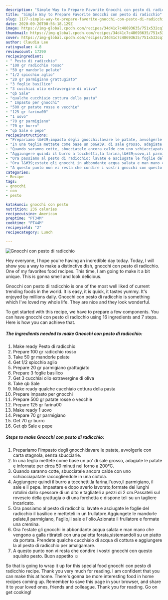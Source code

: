 ```yaml
---
description: "Simple Way to Prepare Favorite Gnocchi con pesto di radicchio"
title: "Simple Way to Prepare Favorite Gnocchi con pesto di radicchio"
slug: 1177-simple-way-to-prepare-favorite-gnocchi-con-pesto-di-radicchio
date: 2020-09-20T00:56:18.129Z
image: https://img-global.cpcdn.com/recipes/34d41c7c48693635/751x532cq70/gnocchi-con-pesto-di-radicchio-recipe-main-photo.jpg
thumbnail: https://img-global.cpcdn.com/recipes/34d41c7c48693635/751x532cq70/gnocchi-con-pesto-di-radicchio-recipe-main-photo.jpg
cover: https://img-global.cpcdn.com/recipes/34d41c7c48693635/751x532cq70/gnocchi-con-pesto-di-radicchio-recipe-main-photo.jpg
author: Claudia Lee
ratingvalue: 4.8
reviewcount: 17290
recipeingredient:
- " Pesto di radicchio"
- "100 gr radicchio rosso"
- "50 gr mandorle pelate"
- "1/2 spicchio aglio"
- "20 gr parmigiano grattugiato"
- "3 foglie basilico"
- "3 cucchiai olio extravergine di oliva"
- "qb Sale"
- "qualche cucchiaio cottura della pasta"
- " Impasto per gnocchi"
- "500 gr patate rosse o vecchie"
- "125 gr farina00"
- "1 uovo"
- "70 gr parmigiano"
- "70 gr burro"
- "qb Sale e pepe"
recipeinstructions:
- "Prepariamo l&#39;impasto degli gnocchi:lavare le patate, avvolgerle con carta stagnola, senza sbucciarle."
- "In una teglia mettete come base un po&#39; di sale grosso, adagiate le patate e infornate per circa 50 minuti nel forno a 200°C."
- "Quando saranno cotte, sbucciatele ancora calde con uno schiacciapatate raccogliendole in una ciotola."
- "Aggiungere quindi il burro a tocchetti,la farina,l&#39;uovo,il parmigiano, il sale e il pepe. Impastare e dopo averlo lavorato,formate dei lunghi rotolini dallo spessore di un dito e tagliateli a pezzi di 2 cm.Passateli sul rovescio della grattugia o di una forchetta e dispone teli su un tagliere incaricato."
- "Ora passiamo al pesto di radicchio: lavate e asciugate le foglie del radicchio il basilico e metteteli in un frullatore.Aggiungete le mandorle pelate,il parmigiano, l&#39;aglio,il sale e l&#39;olio.Azionate il frullatore e formate una cremina."
- "Ora l&#39;estate gli gnocchi in abbondante acqua salata e man mano che vengono a galla ritirateli con una paletta forata,sistemandoli su un piatto da portata. Prendete qualche cucchiaio di acqua di cottura e aggiungere la al pesto di radicchio per amalgamare."
- "A questo punto non vi resta che condire i vostri gnocchi con questo squisito pesto. Buon appetito ☺"
categories:
- Recipe
tags:
- gnocchi
- con
- pesto

katakunci: gnocchi con pesto 
nutrition: 236 calories
recipecuisine: American
preptime: "PT34M"
cooktime: "PT44M"
recipeyield: "2"
recipecategory: Lunch

---
```



![Gnocchi con pesto di radicchio](https://img-global.cpcdn.com/recipes/34d41c7c48693635/751x532cq70/gnocchi-con-pesto-di-radicchio-recipe-main-photo.jpg)

Hey everyone, I hope you're having an incredible day today. Today, I will show you a way to make a distinctive dish, gnocchi con pesto di radicchio. One of my favorites food recipes. This time, I am going to make it a bit unique. This is gonna smell and look delicious.

Gnocchi con pesto di radicchio is one of the most well liked of current trending foods in the world. It is easy, it is quick, it tastes yummy. It's enjoyed by millions daily. Gnocchi con pesto di radicchio is something which I've loved my whole life. They are nice and they look wonderful.




To get started with this recipe, we have to prepare a few components. You can have gnocchi con pesto di radicchio using 16 ingredients and 7 steps. Here is how you can achieve that.

<!--inarticleads1-->

##### The ingredients needed to make Gnocchi con pesto di radicchio:

1. Make ready  Pesto di radicchio
1. Prepare 100 gr radicchio rosso
1. Take 50 gr mandorle pelate
1. Get 1/2 spicchio aglio
1. Prepare 20 gr parmigiano grattugiato
1. Prepare 3 foglie basilico
1. Get 3 cucchiai olio extravergine di oliva
1. Take qb Sale
1. Make ready qualche cucchiaio cottura della pasta
1. Prepare  Impasto per gnocchi
1. Prepare 500 gr patate rosse o vecchie
1. Prepare 125 gr farina00
1. Make ready 1 uovo
1. Prepare 70 gr parmigiano
1. Get 70 gr burro
1. Get qb Sale e pepe




<!--inarticleads2-->

##### Steps to make Gnocchi con pesto di radicchio:

1. Prepariamo l&#39;impasto degli gnocchi:lavare le patate, avvolgerle con carta stagnola, senza sbucciarle.
1. In una teglia mettete come base un po&#39; di sale grosso, adagiate le patate e infornate per circa 50 minuti nel forno a 200°C.
1. Quando saranno cotte, sbucciatele ancora calde con uno schiacciapatate raccogliendole in una ciotola.
1. Aggiungere quindi il burro a tocchetti,la farina,l&#39;uovo,il parmigiano, il sale e il pepe. Impastare e dopo averlo lavorato,formate dei lunghi rotolini dallo spessore di un dito e tagliateli a pezzi di 2 cm.Passateli sul rovescio della grattugia o di una forchetta e dispone teli su un tagliere incaricato.
1. Ora passiamo al pesto di radicchio: lavate e asciugate le foglie del radicchio il basilico e metteteli in un frullatore.Aggiungete le mandorle pelate,il parmigiano, l&#39;aglio,il sale e l&#39;olio.Azionate il frullatore e formate una cremina.
1. Ora l&#39;estate gli gnocchi in abbondante acqua salata e man mano che vengono a galla ritirateli con una paletta forata,sistemandoli su un piatto da portata. Prendete qualche cucchiaio di acqua di cottura e aggiungere la al pesto di radicchio per amalgamare.
1. A questo punto non vi resta che condire i vostri gnocchi con questo squisito pesto. Buon appetito ☺




So that is going to wrap it up for this special food gnocchi con pesto di radicchio recipe. Thank you very much for reading. I am confident that you can make this at home. There's gonna be more interesting food in home recipes coming up. Remember to save this page in your browser, and share it to your loved ones, friends and colleague. Thank you for reading. Go on get cooking!
